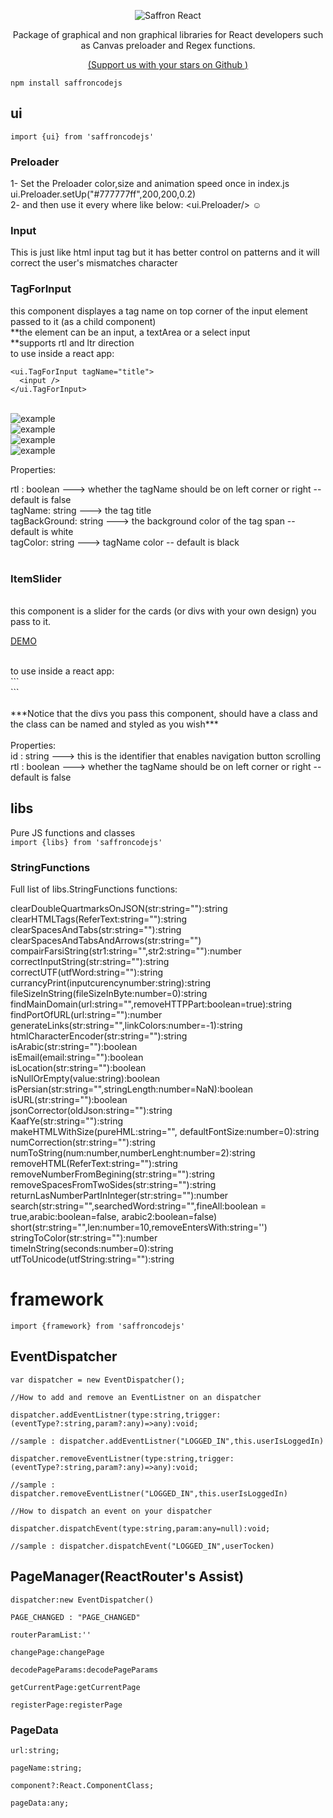 <p align="center"><img alt="Saffron React" src="https://github.com/SaffronCode/SaffronCode-React/blob/master/doc/152.png?raw=true"/></p>

<p align="center">Package of graphical and non graphical libraries for React developers such as Canvas preloader and Regex functions.</p>
<p align="center"><a href="https://github.com/SaffronCode/SaffronCodeJS/stargazers">(<bold>Support us with your stars on Github <bold>)</a></p>

`npm install saffroncodejs`

## ui
`import {ui} from 'saffroncodejs'`

### Preloader

1- Set the Preloader color,size and animation speed once in index.js ui.Preloader.setUp("#777777ff",200,200,0.2) <br/>
2- and then use it every where like below: <ui.Preloader/> ☺

### Input

This is just like html input tag but it has better control on patterns and it will correct the user's mismatches character

### TagForInput

this component displayes a tag name on top corner of the input element passed to it
(as a child component)
<br>
**the element can be an input, a textArea or a select input
<br>
**supports rtl and ltr direction
<br>
to use inside a react app:<br>
```
<ui.TagForInput tagName="title">
  <input />
</ui.TagForInput>
```
<br>

<img src="https://github.com/SaffronCode/SaffronCodeJS/blob/master/doc/englishTextArea.PNG" alt="example" />
<br>
<img src="https://github.com/SaffronCode/SaffronCodeJS/blob/master/doc/farsiTextarea.PNG" alt="example" />
<br>
<img src="https://github.com/SaffronCode/SaffronCodeJS/blob/master/doc/inputEnglsh.PNG" alt="example" />
<br>  
<img src="https://github.com/SaffronCode/SaffronCodeJS/blob/master/doc/selectFarsi.PNG" alt="example" />
<br>

Properties:

rtl : boolean ---> whether the tagName should be on left corner or right -- default is false
<br>
tagName: string ---> the tag title 
<br>
tagBackGround: string ---> the background color of the tag span -- default is white
<br>
tagColor: string ---> tagName color -- default is black
<br>
<br>
### ItemSlider
<br>
this component is a slider for the cards (or divs with your own design) you pass to it.
<br>

<a
  href="https://codesandbox.io/s/saffron-slider-5tyce?file=/src/App.js:130-679"
  target="_blank">
DEMO
</a>

<br>
to use inside a react app:<br>
```
<ui.ItemsSlider rtl id="slider1">
 <div className="item"></div>
 <div className="item"></div>
 <div className="item"></div>
 <div className="item"></div>
</ui.ItemsSlider>
```
<br>


<br>
***Notice that the divs you pass this component, should have a class and the class can be named and styled as you wish***
<br>
<br>
Properties:
<br>
id : string ---> this is the identifier that enables navigation button scrolling
<br>
rtl : boolean ---> whether the tagName should be on left corner or right -- default is false
<br>

## libs
Pure JS functions and classes<br/>
`import {libs} from 'saffroncodejs'`

### StringFunctions

Full list of libs.StringFunctions functions:

clearDoubleQuartmarksOnJSON(str:string=""):string<br>
clearHTMLTags(ReferText:string=""):string<br>
clearSpacesAndTabs(str:string=""):string<br>
clearSpacesAndTabsAndArrows(str:string="")<br>
compairFarsiString(str1:string="",str2:string=""):number<br>
correctInputString(str:string=""):string<br>
correctUTF(utfWord:string=""):string<br>
currancyPrint(inputcurencynumber:string):string<br>
fileSizeInString(fileSizeInByte:number=0):string<br>
findMainDomain(url:string="",removeHTTPPart:boolean=true):string<br>
findPortOfURL(url:string=""):number<br>
generateLinks(str:string="",linkColors:number=-1):string<br>
htmlCharacterEncoder(str:string=""):string<br>
isArabic(str:string=""):boolean<br>
isEmail(email:string=""):boolean<br>
isLocation(str:string=""):boolean<br>
isNullOrEmpty(value:string):boolean<br>
isPersian(str:string="",stringLength:number=NaN):boolean<br>
isURL(str:string=""):boolean<br>
jsonCorrector(oldJson:string=""):string<br>
KaafYe(str:string=""):string<br>
makeHTMLWithSize(pureHML:string="", defaultFontSize:number=0):string<br>
numCorrection(str:string=""):string<br>
numToString(num:number,numberLenght:number=2):string<br>
removeHTML(ReferText:string=""):string<br>
removeNumberFromBegining(str:string=""):string<br>
removeSpacesFromTwoSides(str:string=""):string<br>
returnLasNumberPartInInteger(str:string=""):number<br>
search(str:string="",searchedWord:string="",fineAll:boolean = true,arabic:boolean=false, arabic2:boolean=false)<br>
short(str:string="",len:number=10,removeEntersWith:string='')<br>
stringToColor(str:string=""):number<br>
timeInString(seconds:number=0):string<br>
utfToUnicode(utfString:string=""):string<br>

	
# framework
`import {framework} from 'saffroncodejs'`

## EventDispatcher

	var dispatcher = new EventDispatcher();

	//How to add and remove an EventListner on an dispatcher

	dispatcher.addEventListner(type:string,trigger:(eventType?:string,param?:any)=>any):void;

	//sample : dispatcher.addEventListner("LOGGED_IN",this.userIsLoggedIn)

	dispatcher.removeEventListner(type:string,trigger:(eventType?:string,param?:any)=>any):void;

	//sample : dispatcher.removeEventListner("LOGGED_IN",this.userIsLoggedIn)

	//How to dispatch an event on your dispatcher

	dispatcher.dispatchEvent(type:string,param:any=null):void;

	//sample : dispatcher.dispatchEvent("LOGGED_IN",userTocken)


## PageManager(ReactRouter's Assist)

    dispatcher:new EventDispatcher()
    
    PAGE_CHANGED : "PAGE_CHANGED"
    
    routerParamList:''
    
    changePage:changePage
    
    decodePageParams:decodePageParams
    
    getCurrentPage:getCurrentPage
    
    registerPage:registerPage

### PageData
    url:string;

    pageName:string;
    
    component?:React.ComponentClass;
    
    pageData:any;



